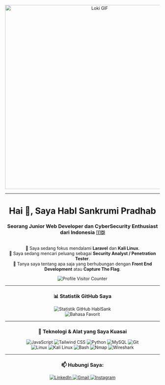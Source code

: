 <p align="center">
  <img src="https://media0.giphy.com/media/v1.Y2lkPTc5MGI3NjExeDRvcDZ5NXdqN25kbzdzMjB6cjZyMm9tNDRqZ3BueDhvNTBwOGgyYiZlcD12MV9pbnRlcm5hbF9naWZfYnlfaWQmY3Q9Zw/VlrRiZAur3jylN2XKT/giphy.gif" alt="Loki GIF" width="600"/>
</p>

---

<h1 align="center">Hai 👋, Saya Habl Sankrumi Pradhab</h1>
<h3 align="center">Seorang Junior Web Developer dan CyberSecurity Enthusiast dari Indonesia 🇮🇩</h3>

<p align="center">
  <br /> 
  🌱 Saya sedang fokus mendalami <b>Laravel</b> dan <b>Kali Linux</b>.
  <br />
  💼 Saya sedang mencari peluang sebagai <b>Security Analyst / Penetration Tester</b>.
  <br />
  💬 Tanya saya tentang apa saja yang berhubungan dengan <b>Front End Development</b> atau <b>Capture The Flag</b>.
</p>
<p align="center">
  <img src="https://komarev.com/ghpvc/?username=HablSank&style=for-the-badge&color=green" alt="Profile Visitor Counter"/>
</p>

---

<h3 align="center">📊 Statistik GitHub Saya</h3>
<p align="center">
  <img align="center" src="https://github-readme-stats.vercel.app/api?username=HablSank&show_icons=true&theme=tokyonight&count_private=true" alt="Statistik GitHub HablSank" />
  <br/>
  <img align="center" src="https://github-readme-stats.vercel.app/api/top-langs/?username=HablSank&layout=compact&theme=tokyonight" alt="Bahasa Favorit" />
</p>

---

<h3 align="center">🔨 Teknologi & Alat yang Saya Kuasai</h3>
<p align="center">
  <img src="https://img.shields.io/badge/JavaScript-F7DF1E?style=for-the-badge&logo=javascript&logoColor=black" alt="JavaScript">
  <img src="https://img.shields.io/badge/Tailwind_CSS-06B6D4?style=for-the-badge&logo=tailwindcss&logoColor=white" alt="Tailwind CSS">
  <img src="https://img.shields.io/badge/Python-3776AB?style=for-the-badge&logo=python&logoColor=white" alt="Python">
  <img src="https://img.shields.io/badge/MySQL-4479A1?style=for-the-badge&logo=mysql&logoColor=white" alt="MySQL">
  <img src="https://img.shields.io/badge/Git-F05032?style=for-the-badge&logo=git&logoColor=white" alt="Git">
  <br/>
  <img src="https://img.shields.io/badge/Linux-FCC624?style=for-the-badge&logo=linux&logoColor=black" alt="Linux">
  <img src="https://img.shields.io/badge/Kali_Linux-557C94?style=for-the-badge&logo=kalilinux&logoColor=white" alt="Kali Linux">
  <img src="https://img.shields.io/badge/GNU_Bash-4EAA25?style=for-the-badge&logo=gnubash&logoColor=white" alt="Bash">
  <img src="https://img.shields.io/badge/Nmap-794056?style=for-the-badge&logo=nmap&logoColor=white" alt="Nmap">
  <img src="https://img.shields.io/badge/Wireshark-1679A8?style=for-the-badge&logo=wireshark&logoColor=white" alt="Wireshark">
</p>

---

<h3 align="center">📫 Hubungi Saya:</h3>
<p align="center">
  <a href="https://www.linkedin.com/in/habl-sankrumi-pradhab-32588a354" target="_blank">
    <img src="https://img.shields.io/badge/LinkedIn-0077B5?style=for-the-badge&logo=linkedin&logoColor=white" alt="LinkedIn">
  </a>
  <a href="mailto:hablsankrumipradhab@gmail.com" target="_blank">
    <img src="https://img.shields.io/badge/Gmail-D14836?style=for-the-badge&logo=gmail&logoColor=white" alt="Gmail">
  </a>
  <a href="https://instagram.com/hablsank" target="_blank">
    <img src="https://img.shields.io/badge/Instagram-E4405F?style=for-the-badge&logo=instagram&logoColor=white" alt="Instagram">
  </a>
</p>
